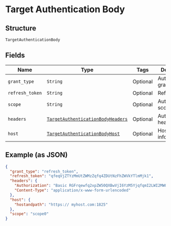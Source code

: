
# Target Authentication Body

## Structure

`TargetAuthenticationBody`

## Fields

| Name | Type | Tags | Description |
|  --- | --- | --- | --- |
| `grant_type` | `String` | Optional | Authentication grant type. |
| `refresh_token` | `String` | Optional | Refresh token. |
| `scope` | `String` | Optional | Authentication scopes. |
| `headers` | [`TargetAuthenticationBodyHeaders`](../../doc/models/target-authentication-body-headers.md) | Optional | Authentication headers. |
| `host` | [`TargetAuthenticationBodyHost`](../../doc/models/target-authentication-body-host.md) | Optional | Host information. |

## Example (as JSON)

```json
{
  "grant_type": "refresh_token",
  "refresh_token": "qfeqVjZTYzMmUtZWMzZqfq4ZDUtNzFhZWVkYTlmMjk1",
  "headers": {
    "Authorization": "Basic RGFrqewfq2xpZW50QXBwVjI6YzM5YjqfqmI2LWI2MWQtNDRlZTQ5MmM1YTRk",
    "Content-Type": "application/x-www-form-urlencoded"
  },
  "host": {
    "hostandpath": "https:// myhost.com:1825"
  },
  "scope": "scope0"
}
```

